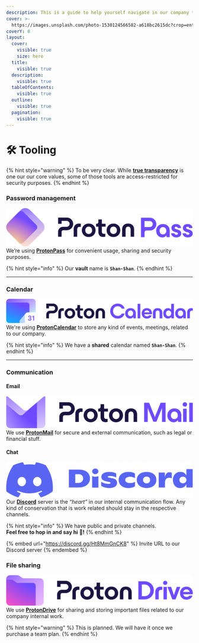 ```yaml
---
description: This is a guide to help yourself navigate in our company tooling.
cover: >-
  https://images.unsplash.com/photo-1530124566582-a618bc2615dc?crop=entropy&cs=srgb&fm=jpg&ixid=M3wxOTcwMjR8MHwxfHNlYXJjaHw5fHx0b29sc3xlbnwwfHx8fDE3MDg1MjUxMTF8MA&ixlib=rb-4.0.3&q=85
coverY: 0
layout:
  cover:
    visible: true
    size: hero
  title:
    visible: true
  description:
    visible: true
  tableOfContents:
    visible: true
  outline:
    visible: true
  pagination:
    visible: true
---
```


# 🛠 Tooling

{% hint style="warning" %}
To be very clear. While [**true transparency**](../company/mission-vision-and-values.md#true-transparency-and-honesty) is one our our core values, some of those tools are access-restricted for security purposes.
{% endhint %}

### Password management

<picture><source srcset="../.gitbook/assets/proton-pass-logo-dark.svg" media="(prefers-color-scheme: dark)"><img src="../.gitbook/assets/proton-pass-logo-light.svg" alt="" data-size="line"></picture>\
We’re using [**ProtonPass**](https://proton.me/pass) for convenient usage, sharing and security purposes.

{% hint style="info" %}
Our **vault** name is **`Shan-Shan`**.
{% endhint %}

***

### Calendar

<picture><source srcset="../.gitbook/assets/proton-calendar-logo-dark.svg" media="(prefers-color-scheme: dark)"><img src="../.gitbook/assets/proton-calendar-logo-light.svg" alt="" data-size="line"></picture>\
We're using [**ProtonCalendar**](https://proton.me/calendar) to store any kind of events, meetings, related to our company.

{% hint style="info" %}
We have a **shared** calendar named **`Shan-Shan`**.
{% endhint %}

***

### Communication

#### Email

<picture><source srcset="../.gitbook/assets/proton-mail-logo-dark.svg" media="(prefers-color-scheme: dark)"><img src="../.gitbook/assets/proton-mail-logo-light.svg" alt="" data-size="line"></picture>\
We use [**ProtonMail**](https://proton.me/mail) for secure and external communication, such as legal or financial stuff.

#### Chat

<picture><source srcset="../.gitbook/assets/discord-logo-dark.svg" media="(prefers-color-scheme: dark)"><img src="../.gitbook/assets/discord-logo-light.svg" alt="" data-size="line"></picture>\
Our [**Discord**](https://discord.com/) server is the _“heart”_ in our internal communication flow. Any kind of conservation that is work related should stay in the respective channels.

{% hint style="info" %}
We have public and private channels.\
**Feel free to hop in and say hi** :wave:**!**
{% endhint %}

{% embed url="https://discord.gg/Ht8MmGnCK8" %}
Invite URL to our Discord server
{% endembed %}

### File sharing

<picture><source srcset="../.gitbook/assets/proton-drive-logo-dark.svg" media="(prefers-color-scheme: dark)"><img src="../.gitbook/assets/proton-drive-logo-light.svg" alt="" data-size="line"></picture>\
We use [**ProtonDrive**](https://proton.me/drive) for sharing and storing important files related to our company internal work.

{% hint style="warning" %}
This is planned. We will have it once we purchase a team plan.
{% endhint %}
